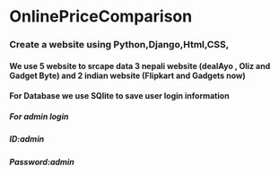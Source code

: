 <h1>OnlinePriceComparison
</h1>

<h3>Create a website using Python,Django,Html,CSS,</h3>
<h4>We use 5 website to srcape data 3 nepali website (dealAyo , Oliz and Gadget Byte) and 2 indian website (Flipkart and Gadgets now)</h4>
<h4>For Database we use SQlite to save user login information</h4>
<h5>For admin login</h5>
<h5>ID:admin</h5>
<h5>Password:admin</h5>
